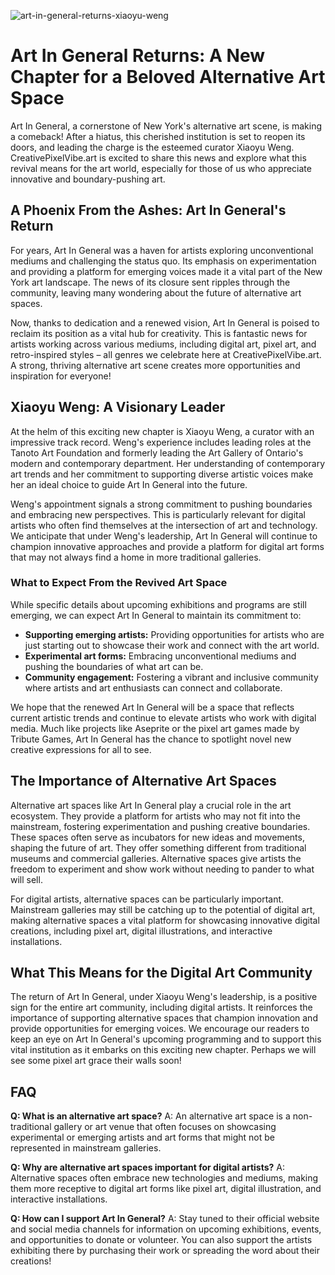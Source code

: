 ![art-in-general-returns-xiaoyu-weng](https://images.pexels.com/photos/16885319/pexels-photo-16885319.jpeg?auto=compress&cs=tinysrgb&fit=crop&h=627&w=1200)

# Art In General Returns: A New Chapter for a Beloved Alternative Art Space

Art In General, a cornerstone of New York's alternative art scene, is making a comeback! After a hiatus, this cherished institution is set to reopen its doors, and leading the charge is the esteemed curator Xiaoyu Weng. CreativePixelVibe.art is excited to share this news and explore what this revival means for the art world, especially for those of us who appreciate innovative and boundary-pushing art.

## A Phoenix From the Ashes: Art In General's Return

For years, Art In General was a haven for artists exploring unconventional mediums and challenging the status quo. Its emphasis on experimentation and providing a platform for emerging voices made it a vital part of the New York art landscape. The news of its closure sent ripples through the community, leaving many wondering about the future of alternative art spaces.

Now, thanks to dedication and a renewed vision, Art In General is poised to reclaim its position as a vital hub for creativity. This is fantastic news for artists working across various mediums, including digital art, pixel art, and retro-inspired styles – all genres we celebrate here at CreativePixelVibe.art. A strong, thriving alternative art scene creates more opportunities and inspiration for everyone!

## Xiaoyu Weng: A Visionary Leader

At the helm of this exciting new chapter is Xiaoyu Weng, a curator with an impressive track record. Weng's experience includes leading roles at the Tanoto Art Foundation and formerly leading the Art Gallery of Ontario's modern and contemporary department. Her understanding of contemporary art trends and her commitment to supporting diverse artistic voices make her an ideal choice to guide Art In General into the future.

Weng's appointment signals a strong commitment to pushing boundaries and embracing new perspectives. This is particularly relevant for digital artists who often find themselves at the intersection of art and technology. We anticipate that under Weng's leadership, Art In General will continue to champion innovative approaches and provide a platform for digital art forms that may not always find a home in more traditional galleries.

### What to Expect From the Revived Art Space

While specific details about upcoming exhibitions and programs are still emerging, we can expect Art In General to maintain its commitment to:

*   **Supporting emerging artists:** Providing opportunities for artists who are just starting out to showcase their work and connect with the art world.
*   **Experimental art forms:** Embracing unconventional mediums and pushing the boundaries of what art can be.
*   **Community engagement:** Fostering a vibrant and inclusive community where artists and art enthusiasts can connect and collaborate.

We hope that the renewed Art In General will be a space that reflects current artistic trends and continue to elevate artists who work with digital media. Much like projects like Aseprite or the pixel art games made by Tribute Games, Art In General has the chance to spotlight novel new creative expressions for all to see.

## The Importance of Alternative Art Spaces

Alternative art spaces like Art In General play a crucial role in the art ecosystem. They provide a platform for artists who may not fit into the mainstream, fostering experimentation and pushing creative boundaries. These spaces often serve as incubators for new ideas and movements, shaping the future of art. They offer something different from traditional museums and commercial galleries. Alternative spaces give artists the freedom to experiment and show work without needing to pander to what will sell.

For digital artists, alternative spaces can be particularly important. Mainstream galleries may still be catching up to the potential of digital art, making alternative spaces a vital platform for showcasing innovative digital creations, including pixel art, digital illustrations, and interactive installations.

## What This Means for the Digital Art Community

The return of Art In General, under Xiaoyu Weng's leadership, is a positive sign for the entire art community, including digital artists. It reinforces the importance of supporting alternative spaces that champion innovation and provide opportunities for emerging voices. We encourage our readers to keep an eye on Art In General's upcoming programming and to support this vital institution as it embarks on this exciting new chapter. Perhaps we will see some pixel art grace their walls soon!

## FAQ

**Q: What is an alternative art space?**
A: An alternative art space is a non-traditional gallery or art venue that often focuses on showcasing experimental or emerging artists and art forms that might not be represented in mainstream galleries.

**Q: Why are alternative art spaces important for digital artists?**
A: Alternative spaces often embrace new technologies and mediums, making them more receptive to digital art forms like pixel art, digital illustration, and interactive installations.

**Q: How can I support Art In General?**
A: Stay tuned to their official website and social media channels for information on upcoming exhibitions, events, and opportunities to donate or volunteer. You can also support the artists exhibiting there by purchasing their work or spreading the word about their creations!
